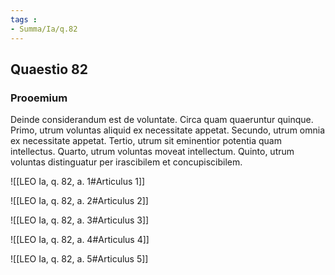 ```yaml
---
tags : 
- Summa/Ia/q.82
---
```


## Quaestio 82

### Prooemium

Deinde considerandum est de voluntate. Circa quam quaeruntur quinque. Primo, utrum voluntas aliquid ex necessitate appetat. Secundo, utrum omnia ex necessitate appetat. Tertio, utrum sit eminentior potentia quam intellectus. Quarto, utrum voluntas moveat intellectum. Quinto, utrum voluntas distinguatur per irascibilem et concupiscibilem.

![[LEO Ia, q. 82, a. 1#Articulus 1]]

![[LEO Ia, q. 82, a. 2#Articulus 2]]

![[LEO Ia, q. 82, a. 3#Articulus 3]]

![[LEO Ia, q. 82, a. 4#Articulus 4]]

![[LEO Ia, q. 82, a. 5#Articulus 5]]

